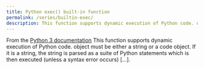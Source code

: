 ```yaml
---
title: Python exec() built-in function
permalink: /series/builtin-exec/
description: This function supports dynamic execution of Python code. object must be either a string or a code object. If it is a string, the string is parsed as a suite of Python statements which is then executed (unless a syntax error occurs) [...].
---
```



<base-disclaimer>
  <base-disclaimer-title>
    From the <a target="_blank" href="https://docs.python.org/3/library/functions.html#exec">Python 3 documentation</a>
  </base-disclaimer-title>
  <base-disclaimer-content>
   This function supports dynamic execution of Python code. object must be either a string or a code object. If it is a string, the string is parsed as a suite of Python statements which is then executed (unless a syntax error occurs) [...].
  </base-disclaimer-content>
</base-disclaimer>

<!-- remove this tag to start editing this page -->
<empty-section />
<!-- remove this tag to start editing this page -->
